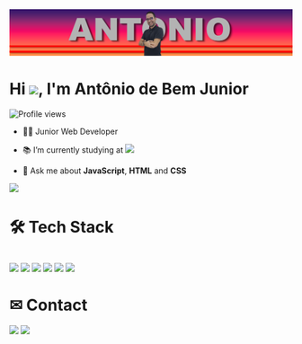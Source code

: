 <img src="https://github.com/antoniobemjunior/antoniobemjunior/blob/main/banner.png"/>
<h1 align="left">Hi <img src="https://raw.githubusercontent.com/kaueMarques/kaueMarques/master/hi.gif" height="30px">, I'm Antônio de Bem Junior</h1>
<p align="left"> <img src="https://komarev.com/ghpvc/?username=antoniobemjunior&color=red" alt="Profile views" /> </p>

- 👨‍💻 Junior Web Developer

- <p>📚 I’m currently studying at <a href="https://www.alura.com.br/" ><img src="https://img.shields.io/badge/Alura-0000ff?logo=Alura&logoColor=white"/></a></p>

- 💬 Ask me about **JavaScript**, **HTML** and **CSS**

<!-- 👨‍💻 More at [maykbrito.dev](https://maykbrito.dev) --->
<img src="https://github-readme-stats.vercel.app/api?username=antoniobemjunior&count_private=true&show_icons=true&theme=dark" />

<h1 align="left">🛠 Tech Stack</h1>

<br><a href="https://github.com/antoniobemjunior"><img src="https://img.shields.io/badge/JavaScript-323330?style=for-the-badge&logo=javascript&logoColor=F7DF1E" /></a>
<a href="https://github.com/antoniobemjunior"><img src="https://img.shields.io/badge/HTML5-E34F26?style=for-the-badge&logo=html5&logoColor=white" /></a>
<a href="https://github.com/antoniobemjunior"><img src="https://img.shields.io/badge/CSS3-1572B6?style=for-the-badge&logo=css3&logoColor=white" /></a>
<a href="https://github.com/antoniobemjunior"><img src="https://img.shields.io/badge/Markdown-000000?style=for-the-badge&logo=markdown&logoColor=white" /></a>
<a href="https://github.com/antoniobemjunior"><img src="https://img.shields.io/badge/GitHub-100000?style=for-the-badge&logo=github&logoColor=white" /></a>
<a href="https://github.com/antoniobemjunior"><img src="https://img.shields.io/badge/Visual_Studio_Code-0078D4?style=for-the-badge&logo=visual%20studio%20code&logoColor=white" /></a>

<h1 align="left">✉ Contact</h1>

<a href="https://wa.me/5547984296553"><img src="https://img.shields.io/badge/WhatsApp-25D366?style=for-the-badge&logo=WhatsApp&logoColor=white"/></a>
<a href="mailto:antonio.bem.junior@gmail.com"><img src="https://img.shields.io/badge/Gmail-D14836?style=for-the-badge&logo=gmail&logoColor=white"/></a>
